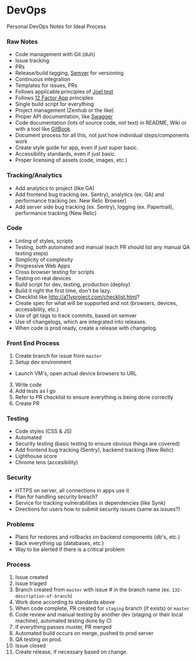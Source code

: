 # DevOps
Personal DevOps Notes for Ideal Process


### Raw Notes
- Code management with Git (duh)
- Issue tracking
- PRs
- Release/build tagging, [Semver](http://semver.org/) for versioning
- Continuous integration
- Templates for issues, PRs
- Follows applicable principles of [Joel test](https://myers.io/2017/04/04/the-joel-test-for-2017/)
- Follows [12 Factor App](https://12factor.net/) principles
- Single build script for everything
- Project management (Zenhub or the like)
- Proper API documentation, like [Swagger](http://swagger.io/)
- Code documentation (lots of source code, not text) in README, Wiki or with a tool like [GitBook](https://www.gitbook.com/)
- Document process for all this, not just how individual steps/components work
- Create style guide for app, even if just super basic.
- Accessibility standards, even if just basic.
- Proper licensing of assets (code, images, etc.)

### Tracking/Analytics
- Add analytics to project (like GA)
- Add frontend bug tracking (ex. Sentry), analytics (ex. GA) and performance tracking (ex. New Relic Browser)
- Add server side bug tracking (ex. Sentry), logging (ex. Papertrail), performance tracking (New Relic)

### Code
- Linting of styles, scripts
- Testing, both automated and manual (each PR should list any manual QA testing steps)
- Simplicity of complexity
- Progressive Web Apps
- Cross browser testing for scripts
- Testing on real devices
- Build script for dev, testing, production (deploy)
- Build it right the first time, don't be lazy.
- Checklist like http://a11yproject.com/checklist.html?
- Create spec for what will be supported and not (browsers, devices, accessibility, etc.)
- Use of git tags to track commits, based on semver
- Use of changelogs, which are integrated into releases.
- When code is prod ready, create a release with changelog.


### Front End Process
1. Create branch for issue from `master`
2. Setup dev environment 
- Launch VM's, open actual device browsers to URL
3. Write code
4. Add tests as I go
5. Refer to PR checklist to ensure everything is being done correctly
6. Create PR

### Testing
- Code styles (CSS & JS)
- Automated
- Security testing (basic testing to ensure obvious things are covered)
- Add frontend bug tracking (Sentry), backend tracking (New Relic)
- Lighthouse score
- Chrome lens (accesibility)

### Security
- HTTPS on server, all connections in apps use it
- Plan for handling security breach?
- Service for tracking vulnerabilities in dependencies (like Synk)
- Directions for users how to submit security issues (same as issues?)

### Problems
- Plans for restores and rollbacks on backend components (db's, etc.)
- Back everything up (databases, etc.)
- Way to be alerted if there is a critical problem

### Process
1. Issue created
2. Issue triaged
3. Branch created from `master` with issue # in the branch name (ex. `132-description-of-branch`)
4. Work done according to standards above
5. When code complete, PR created for `staging` branch (if exists) or `master`
6. Code review and manual testing by another dev (staging or their local machine), automated testing done by CI 
7. If everything passes muster, PR merged
8. Automated build occurs on merge, pushed to prod server
9. QA testing on prod.
10. Issue closed
11. Create release, if necessary based on change.



